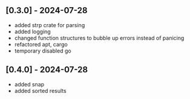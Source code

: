 ## [0.3.0] - 2024-07-28

- added strp crate for parsing
- added logging
- changed function structures to bubble up errors instead of panicing
- refactored apt, cargo
- temporary disabled go

## [0.4.0] - 2024-07-28

- added snap
- added sorted results
